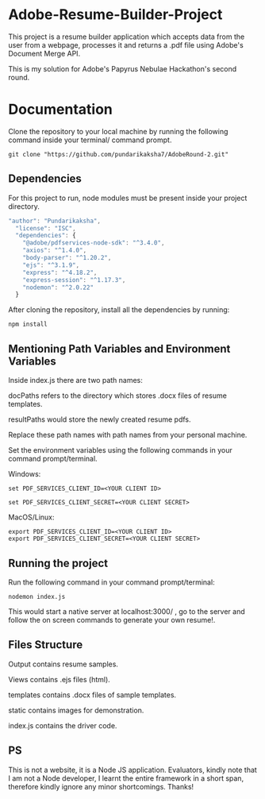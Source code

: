 # Adobe-Resume-Builder-Project
This project is a resume builder application which accepts data from the user from a webpage, processes it and returns a .pdf file using Adobe's Document Merge API.


This is my solution for Adobe's Papyrus Nebulae Hackathon's second round.

# Documentation

Clone the repository to your local machine by running the following command inside your terminal/ command prompt.

```shell
git clone "https://github.com/pundarikaksha7/AdobeRound-2.git"
```



## Dependencies

For this project to run, node modules must be present inside your project directory.
```javascript
"author": "Pundarikaksha",
  "license": "ISC",
  "dependencies": {
    "@adobe/pdfservices-node-sdk": "^3.4.0",
    "axios": "^1.4.0",
    "body-parser": "^1.20.2",
    "ejs": "^3.1.9",
    "express": "^4.18.2",
    "express-session": "^1.17.3",
    "nodemon": "^2.0.22"
  }
```

After cloning the repository, install all the dependencies by running:

```shell
npm install
```

## Mentioning Path Variables and Environment Variables

Inside index.js there are two path names:

docPaths refers to the directory which stores .docx files of resume templates.

resultPaths would store the newly created resume pdfs.

Replace these path names with path names from your personal machine.

Set the environment variables using the following commands in your command prompt/terminal.

Windows:

```shell
set PDF_SERVICES_CLIENT_ID=<YOUR CLIENT ID>

set PDF_SERVICES_CLIENT_SECRET=<YOUR CLIENT SECRET>
```

MacOS/Linux:

```shell
export PDF_SERVICES_CLIENT_ID=<YOUR CLIENT ID>
export PDF_SERVICES_CLIENT_SECRET=<YOUR CLIENT SECRET>
```

## Running the project

Run the following command in your command prompt/terminal:

```shell
nodemon index.js
```

This would start a native server at localhost:3000/ , go to the server and follow the on screen commands to generate your own resume!.






## Files Structure

Output contains resume samples.

Views contains .ejs files (html).

templates contains .docx files of sample templates.

static contains images for demonstration.

index.js contains the driver code.

## PS
This is not a website, it is a Node JS application. Evaluators, kindly note that I am not a Node developer, I learnt the entire framework in a short span, therefore kindly ignore any minor shortcomings. Thanks!



